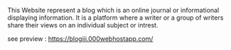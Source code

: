 This Website represent a blog which is an online journal or informational displaying information.
It is a platform where a writer or a group of writers share their views on an individual subject or intrest.

see preview : https://blogiii.000webhostapp.com/
